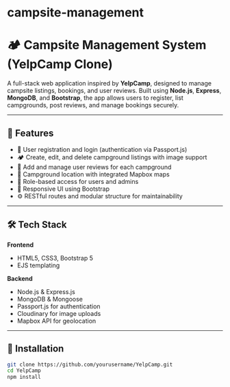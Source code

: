# campsite-management

# 🏕️ Campsite Management System (YelpCamp Clone)

A full-stack web application inspired by **YelpCamp**, designed to manage campsite listings, bookings, and user reviews. Built using **Node.js**, **Express**, **MongoDB**, and **Bootstrap**, the app allows users to register, list campgrounds, post reviews, and manage bookings securely.

---

## 🚀 Features

- 📝 User registration and login (authentication via Passport.js)
- 🏕️ Create, edit, and delete campground listings with image support
- 💬 Add and manage user reviews for each campground
- 📍 Campground location with integrated Mapbox maps
- 👮 Role-based access for users and admins
- 🎨 Responsive UI using Bootstrap
- ⚙️ RESTful routes and modular structure for maintainability

---

## 🛠️ Tech Stack

**Frontend**  
- HTML5, CSS3, Bootstrap 5  
- EJS templating

**Backend**  
- Node.js & Express.js  
- MongoDB & Mongoose  
- Passport.js for authentication  
- Cloudinary for image uploads  
- Mapbox API for geolocation

---


## 📂 Installation

```bash
git clone https://github.com/yourusername/YelpCamp.git
cd YelpCamp
npm install
